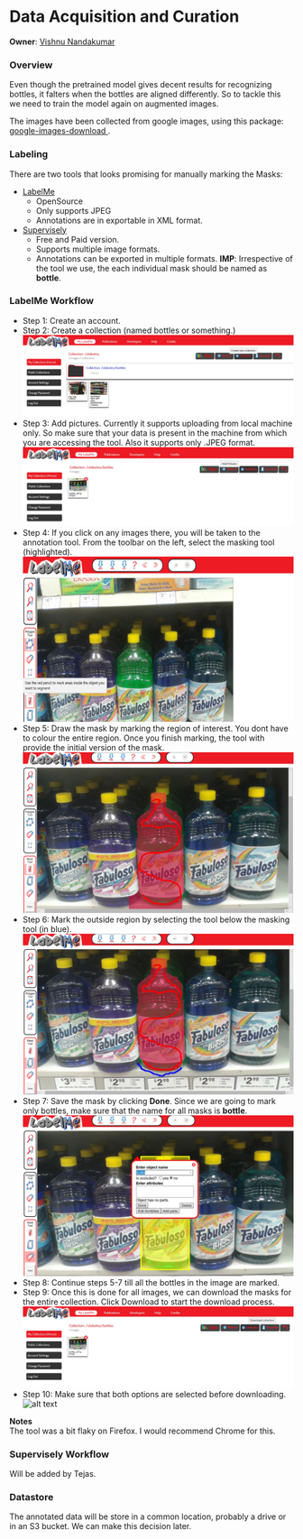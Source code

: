 # Data Acquisition and Curation

**Owner**: [Vishnu Nandakumar](https://github.com/vivanvish)  

### Overview
Even though the pretrained model gives decent results for recognizing bottles, it falters when the bottles are aligned differently. So to tackle this we need to train the model again on augmented images.

The images have been collected from google images, using this package: [google-images-download
](https://github.com/hardikvasa/google-images-download). 

### Labeling
There are two tools that looks promising for manually marking the Masks:
- [LabelMe](http://labelme.csail.mit.edu/Release3.0/)
    - OpenSource
    - Only supports JPEG
    - Annotations are in exportable in XML format.
- [Supervisely](https://supervise.ly/)
    - Free and Paid version.
    - Supports multiple image formats.
    - Annotations can be exported in multiple formats.
**IMP**: Irrespective of the tool we use, the each individual mask should be named as **bottle**. 
### LabelMe Workflow
- Step 1: Create an account.
- Step 2: Create a collection (named bottles or something.)  
![alt text](imgs_readme/create_collection.jpg)
- Step 3: Add pictures. Currently it supports uploading from local machine only. So make sure that your data is present in the machine from which you are accessing the tool. Also it supports only .JPEG format.
![alt text](imgs_readme/add_pics.jpg)
- Step 4: If you click on any images there, you will be taken to the annotation tool. From the toolbar on the left, select the masking tool (highlighted).
![alt text](imgs_readme/mask_tool.jpg)
-  Step 5: Draw the mask by marking the region of interest. You dont have to colour the entire region. Once you finish marking, the tool with provide the initial version of the mask.
![alt text](imgs_readme/draw_mask.jpg)
-  Step 6: Mark the outside region by selecting the tool below the masking tool (in blue).
![alt text](imgs_readme/mark_outside_regions.jpg)
- Step 7: Save the mask by clicking **Done**. Since we are going to mark only bottles, make sure that the name for all masks is **bottle**.
![alt text](imgs_readme/save_mask.jpg)
- Step 8: Continue steps 5-7 till all the bottles in the image are marked.
- Step 9: Once this is done for all images, we can download the masks for the entire collection. Click Download to start the download process.
![alt text](imgs_readme/Download_collection.jpg)
- Step 10: Make sure that both options are selected before downloading.
![alt text](imgs_readme/download_options.jpg)

**Notes**  
The tool was a bit flaky on Firefox. I would recommend Chrome for this.


### Supervisely Workflow
 Will be added by Tejas.



### Datastore
The annotated data will be store in a common location, probably a drive or in an S3 bucket. We can make this decision later.
